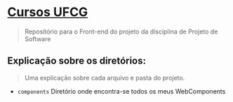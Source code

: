 # [Cursos UFCG](link)
> Repositório para o Front-end do projeto da disciplina de Projeto de Software

## Explicação sobre os diretórios:
> Uma explicação sobre cada arquivo e pasta do projeto.

- `components` Diretório onde encontra-se todos os meus WebComponents
